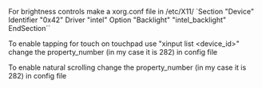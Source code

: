 For brightness controls
make a xorg.conf file in /etc/X11/
`Section "Device"
    Identifier  "0x42"
    Driver      "intel"
    Option      "Backlight"  "intel_backlight"
EndSection``

To enable tapping for touch on touchpad
use "xinput list <device_id>"
change the property_number (in my case it is 282) in config file

To enable natural scrolling
change the property_number (in my case it is 282) in config file

